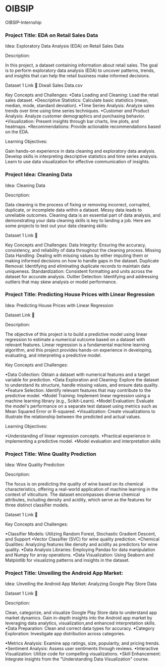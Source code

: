 # OIBSIP
OIBSIP-Internship 
### Project Title: EDA on Retail Sales Data

Idea: Exploratory Data Analysis (EDA) on Retail Sales Data


Description:

In this project, a dataset containing information about retail sales. The goal is
to perform exploratory data analysis (EDA) to uncover patterns, trends, and insights that can
help the retail business make informed decisions.


Dataset  1 Link 🔗 Diwali Sales Data.csv

Key Concepts and Challenges:
•Data Loading and Cleaning: Load the retail sales dataset.
•Descriptive Statistics: Calculate basic statistics (mean, median, mode, standard deviation).
•Time Series Analysis: Analyze sales trends over time using time series techniques.
•Customer and Product Analysis: Analyze customer demographics and purchasing behavior.
•Visualization: Present insights through bar charts, line plots, and heatmaps.
•Recommendations: Provide actionable recommendations based on the EDA.

Learning Objectives:

Gain hands-on experience in data cleaning and exploratory data analysis.
Develop skills in interpreting descriptive statistics and time series analysis.
Learn to use data visualization for effective communication of insights.

### Project Idea: Cleaning Data
Idea: Cleaning Data


Description:


Data cleaning is the process of fixing or removing incorrect, corrupted, duplicate, or incomplete
data within a dataset. Messy data leads to unreliable outcomes. Cleaning data is an essential
part of data analysis, and demonstrating your data cleaning skills is key to landing a job. Here
are some projects to test out your data cleaning skills: 

Dataset 1 Link 🔗 

Key Concepts and Challenges:
Data Integrity: Ensuring the accuracy, consistency, and reliability of data throughout the
cleaning process.
Missing Data Handling: Dealing with missing values by either imputing them or making informed decisions on how to handle gaps in the dataset.
Duplicate Removal: Identifying and eliminating duplicate records to maintain data uniqueness.
Standardization: Consistent formatting and units across the dataset for accurate analysis.
Outlier Detection: Identifying and addressing outliers that may skew analysis or model performance.

### Project Title: Predicting House Prices with Linear Regression

Idea: Predicting House Prices with Linear Regression


Dataset Link 🔗 


Description:

The objective of this project is to build a predictive model using linear regression to estimate a numerical outcome based on a dataset with relevant features. Linear regression is a fundamental machine learning algorithm, and this project provides hands-on experience in developing, evaluating, and interpreting a predictive model.


Key Concepts and Challenges:

•Data Collection: Obtain a dataset with numerical features and a target variable for prediction.
•Data Exploration and Cleaning: Explore the dataset to understand its structure, handle missing values, and ensure data quality.
•Feature Selection: Identify relevant features that may contribute to the predictive model.
•Model Training: Implement linear regression using a machine learning library (e.g., Scikit-Learn).
•Model Evaluation: Evaluate the model's performance on a separate test dataset using metrics such as Mean Squared Error or R-squared.
•Visualization: Create visualizations to illustrate the relationship between the predicted and
actual values.


Learning Objectives:

•Understanding of linear regression concepts.
•Practical experience in implementing a predictive model.
•Model evaluation and interpretation skills


### Project Title: Wine Quality Prediction

Idea: Wine Quality Prediction


Description:


The focus is on predicting the quality of wine based on its chemical characteristics, offering a
real-world application of machine learning in the context of viticulture. The dataset
encompasses diverse chemical attributes, including density and acidity, which serve as the
features for three distinct classifier models.


Dataset 1 Link 🔗 


Key Concepts and Challenges:

•Classifier Models: Utilizing Random Forest, Stochastic Gradient Descent, and Support
•Vector Classifier (SVC) for wine quality prediction.
•Chemical Qualities: Analyzing features like density and acidity as predictors for wine quality.
•Data Analysis Libraries: Employing Pandas for data manipulation and Numpy for array operations.
•Data Visualization: Using Seaborn and Matplotlib for visualizing patterns and insights in the
dataset.


### Project Title: Unveiling the Android App Market: 

Idea: Unveiling the Android App Market: Analyzing Google Play Store Data


Dataset 1 Link 🔗 


Description:

Clean, categorize, and visualize Google Play Store data to understand app market dynamics.
Gain in-depth insights into the Android app market by leveraging data analytics, visualization,and enhanced interpretation skills.
•Data Preparation:
Clean and correct data types for accuracy.
•Category Exploration:
Investigate app distribution across categories.

•Metrics Analysis: 
Examine app ratings, size, popularity, and pricing trends.
•Sentiment Analysis:
Assess user sentiments through reviews.
•Interactive Visualization:
Utilize code for compelling visualizations.
•Skill Enhancement:
Integrate insights from the "Understanding Data Visualization" course.






